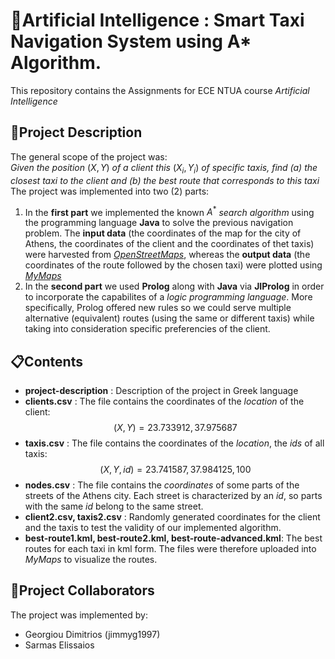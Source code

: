 # 🤖Artificial Intelligence : Smart Taxi Navigation System using A* Algorithm.
This repository contains the Assignments for ECE NTUA course *Artificial Intelligence*

## 🚗Project Description
The general scope of the project was: \
*Given the position* $(X,Y)$ *of a client this* $(X_i, Y_i)$ *of specific taxis, find (a) the closest taxi to the client and (b) the best route that corresponds to this taxi*
The project was implemented into two (2) parts:
  1. In the **first part** we implemented the known $A^{\ast}$ *search algorithm* using the programming language **Java** to solve the previous navigation problem. The **input data** (the coordinates of the map for the city of Athens, the coordinates of the client and the coordinates of thet taxis) were harvested from [*OpenStreetMaps*](https://www.openstreetmap.org/#map=7/38.359/23.810), whereas the **output data** (the coordinates of the route followed by the chosen taxi) were plotted using [*MyMaps*](https://www.google.com/maps/d/u/0/)
  2. In the **second part** we used **Prolog** along with **Java** via **JIProlog** in order to incorporate the capabilites of a *logic programming language*. More specifically, Prolog offered new rules so we could serve multiple alternative (equivalent) routes (using the same or different taxis) while taking into consideration specific preferencies of the client.
  
  
## 📋Contents
* **project-description** : Description of the project in Greek language
* **clients.csv** : The file contains the coordinates of the *location* of the client:
$$(X,Y) = 23.733912, 37.975687 $$
* **taxis.csv** : The file contains the coordinates of the *location*, the *ids* of all taxis:
$$(X,Y, id) = 23.741587, 37.984125, 100 $$
* **nodes.csv** : The file contains the *coordinates* of some parts of the streets of the Athens city. Each street is characterized by an *id*, so parts with the same *id* belong to the same street.
* **client2.csv, taxis2.csv** : Randomly generated coordinates for the client and the taxis to test the validity of our implemented algorithm.
* **best-route1.kml, best-route2.kml, best-route-advanced.kml**: The best routes for each taxi in kml form. The files were therefore uploaded into *MyMaps* to visualize the routes.


## 👱Project Collaborators
The project was implemented by:
* Georgiou Dimitrios (jimmyg1997)
* Sarmas Elissaios
